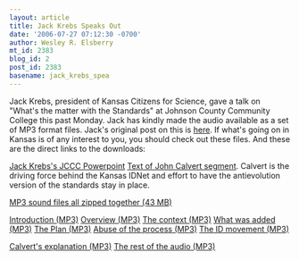 ```yaml
---
layout: article
title: Jack Krebs Speaks Out
date: '2006-07-27 07:12:30 -0700'
author: Wesley R. Elsberry
mt_id: 2383
blog_id: 2
post_id: 2383
basename: jack_krebs_spea
---
```

Jack Krebs, president of Kansas Citizens for Science, gave a talk on "What's the matter with the Standards" at Johnson County Community College this past Monday. Jack has kindly made the audio available as a set of MP3 format files. Jack's original post on this is [here](http://www.kcfs.org/kcfsnews/?p=164). If what's going on in Kansas is of any interest to you, you should check out these files. And these are the direct links to the downloads:

[Jack Krebs's JCCC Powerpoint](http://www.kcfs.org/kcfsnews/wp-content/uploads/2006/07/Standards_speech.ppt.pdf)
[Text of John Calvert segment](http://www.kcfs.org/kcfsnews/?p=162). Calvert is the driving force behind the Kansas IDNet and effort to have the antievolution version of the standards stay in place.

[MP3 sound files all zipped together (43 MB)](http://www.kcfs.org/krebs/JCCC_speech/JCCCspeech.zip)

[Introduction (MP3)](http://www.kcfs.org/krebs/JCCC_speech/01_Intro.mp3)
[Overview (MP3)](http://www.kcfs.org/krebs/JCCC_speech/02_Factual_overview.mp3)
[The context (MP3)](http://www.kcfs.org/krebs/JCCC_speech/03_Context.mp3)
[What was added (MP3)](http://www.kcfs.org/krebs/JCCC_speech/04_what_was_added.mp3)
[The Plan (MP3)](http://www.kcfs.org/krebs/JCCC_speech/05_the_plan.mp3)
[Abuse of the process (MP3)](http://www.kcfs.org/krebs/JCCC_speech/06_abuse_of_process.mp3)
[The ID movement (MP3)](http://www.kcfs.org/krebs/JCCC_speech/07_ID_movement.mp3)

[Calvert's explanation (MP3)](http://www.kcfs.org/krebs/JCCC_speech/08_Calvert_explains.mp3)
[The rest of the audio (MP3)](http://www.kcfs.org/krebs/JCCC_speech/09_the_rest.mp3)
